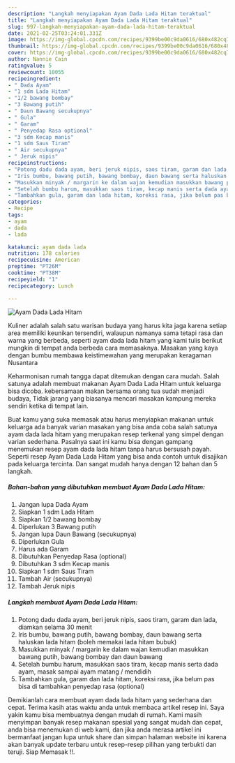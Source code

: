 ```yaml
---
description: "Langkah menyiapakan Ayam Dada Lada Hitam teraktual"
title: "Langkah menyiapakan Ayam Dada Lada Hitam teraktual"
slug: 997-langkah-menyiapakan-ayam-dada-lada-hitam-teraktual
date: 2021-02-25T03:24:01.331Z
image: https://img-global.cpcdn.com/recipes/9399be00c9da0616/680x482cq70/ayam-dada-lada-hitam-foto-resep-utama.jpg
thumbnail: https://img-global.cpcdn.com/recipes/9399be00c9da0616/680x482cq70/ayam-dada-lada-hitam-foto-resep-utama.jpg
cover: https://img-global.cpcdn.com/recipes/9399be00c9da0616/680x482cq70/ayam-dada-lada-hitam-foto-resep-utama.jpg
author: Nannie Cain
ratingvalue: 5
reviewcount: 10055
recipeingredient:
- " Dada Ayam"
- "1 sdm Lada Hitam"
- "1/2 bawang bombay"
- "3 Bawang putih"
- " Daun Bawang secukupnya"
- " Gula"
- " Garam"
- " Penyedap Rasa optional"
- "3 sdm Kecap manis"
- "1 sdm Saus Tiram"
- " Air secukupnya"
- " Jeruk nipis"
recipeinstructions:
- "Potong dadu dada ayam, beri jeruk nipis, saos tiram, garam dan lada, diamkan selama 30 menit"
- "Iris bumbu, bawang putih, bawang bombay, daun bawang serta haluskan lada hitam (boleh memakai lada hitam bubuk)"
- "Masukkan minyak / margarin ke dalam wajan kemudian masukkan bawang putih, bawang bombay dan daun bawang"
- "Setelah bumbu harum, masukkan saos tiram, kecap manis serta dada ayam, masak sampai ayam matang / mendidih"
- "Tambahkan gula, garam dan lada hitam, koreksi rasa, jika belum pas bisa di tambahkan penyedap rasa (optional)"
categories:
- Recipe
tags:
- ayam
- dada
- lada

katakunci: ayam dada lada 
nutrition: 178 calories
recipecuisine: American
preptime: "PT26M"
cooktime: "PT38M"
recipeyield: "1"
recipecategory: Lunch

---
```



![Ayam Dada Lada Hitam](https://img-global.cpcdn.com/recipes/9399be00c9da0616/680x482cq70/ayam-dada-lada-hitam-foto-resep-utama.jpg)

Kuliner adalah salah satu warisan budaya yang harus kita jaga karena setiap area memiliki keunikan tersendiri, walaupun namanya sama tetapi rasa dan warna yang berbeda, seperti ayam dada lada hitam yang kami tulis berikut mungkin di tempat anda berbeda cara memasaknya. Masakan yang kaya dengan bumbu membawa keistimewahan yang merupakan keragaman Nusantara

Keharmonisan rumah tangga dapat ditemukan dengan cara mudah. Salah satunya adalah membuat makanan Ayam Dada Lada Hitam untuk keluarga bisa dicoba. kebersamaan makan bersama orang tua sudah menjadi budaya, Tidak jarang yang biasanya mencari masakan kampung mereka sendiri ketika di tempat lain.



Buat kamu yang suka memasak atau harus menyiapkan makanan untuk keluarga ada banyak varian masakan yang bisa anda coba salah satunya ayam dada lada hitam yang merupakan resep terkenal yang simpel dengan varian sederhana. Pasalnya saat ini kamu bisa dengan gampang menemukan resep ayam dada lada hitam tanpa harus bersusah payah.
Seperti resep Ayam Dada Lada Hitam yang bisa anda contoh untuk disajikan pada keluarga tercinta. Dan sangat mudah hanya dengan 12 bahan dan 5 langkah.


<!--inarticleads1-->

##### Bahan-bahan yang dibutuhkan membuat Ayam Dada Lada Hitam:

1. Jangan lupa  Dada Ayam
1. Siapkan 1 sdm Lada Hitam
1. Siapkan 1/2 bawang bombay
1. Diperlukan 3 Bawang putih
1. Jangan lupa  Daun Bawang (secukupnya)
1. Diperlukan  Gula
1. Harus ada  Garam
1. Dibutuhkan  Penyedap Rasa (optional)
1. Dibutuhkan 3 sdm Kecap manis
1. Siapkan 1 sdm Saus Tiram
1. Tambah  Air (secukupnya)
1. Tambah  Jeruk nipis




<!--inarticleads2-->

##### Langkah membuat  Ayam Dada Lada Hitam:

1. Potong dadu dada ayam, beri jeruk nipis, saos tiram, garam dan lada, diamkan selama 30 menit
1. Iris bumbu, bawang putih, bawang bombay, daun bawang serta haluskan lada hitam (boleh memakai lada hitam bubuk)
1. Masukkan minyak / margarin ke dalam wajan kemudian masukkan bawang putih, bawang bombay dan daun bawang
1. Setelah bumbu harum, masukkan saos tiram, kecap manis serta dada ayam, masak sampai ayam matang / mendidih
1. Tambahkan gula, garam dan lada hitam, koreksi rasa, jika belum pas bisa di tambahkan penyedap rasa (optional)




Demikianlah cara membuat ayam dada lada hitam yang sederhana dan cepat. Terima kasih atas waktu anda untuk membaca artikel resep ini. Saya yakin kamu bisa membuatnya dengan mudah di rumah. Kami masih menyimpan banyak resep makanan spesial yang sangat mudah dan cepat, anda bisa menemukan di web kami, dan jika anda merasa artikel ini bermanfaat jangan lupa untuk share dan simpan halaman website ini karena akan banyak update terbaru untuk resep-resep pilihan yang terbukti dan teruji. Siap Memasak !!. 
